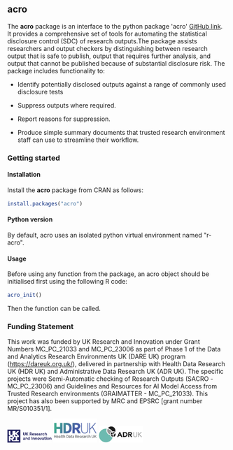 ## acro

The **acro** package is an interface to the python package 'acro' [GitHub link](https://github.com/AI-SDC/ACRO). It provides a comprehensive set of tools for automating the statistical disclosure control (SDC) of research outputs.The package assists researchers and output checkers by distinguishing between research output that is safe to publish, output that requires further analysis, and output that cannot be published because of substantial disclosure risk. The package includes functionality to:

-   Identify potentially disclosed outputs against a range of commonly used disclosure tests

-   Suppress outputs where required.

-   Report reasons for suppression.

-   Produce simple summary documents that trusted research environment staff can use to streamline their workflow.

### Getting started

#### Installation

Install the **acro** package from CRAN as follows:

``` r
install.packages("acro")
```

#### Python version

By default, acro uses an isolated python virtual environment named "r-acro".

#### Usage

Before using any function from the package, an acro object should be initialised first using the following R code:
``` r
acro_init()
```
Then the function can be called.

### Funding Statement

This work was funded by UK Research and Innovation under Grant Numbers MC_PC_21033  and MC_PC_23006 as part of Phase 1 of the Data and Analytics Research Environments UK (DARE UK) program (https://dareuk.org.uk/), delivered in partnership with Health Data Research UK (HDR UK) and Administrative Data Research UK (ADR UK). The specific projects were Semi-Automatic checking of Research Outputs (SACRO -MC_PC_23006) and   Guidelines and Resources for AI Model Access from Trusted Research environments (GRAIMATTER - MC_PC_21033). This project has also been supported by MRC and EPSRC [grant number MR/S010351/1].

<img src="inst/Images/UK_Research_and_Innovation_logo.svg" alt="Alt Text" width="20%">
<img src="inst/Images/health-data-research-uk-hdr-uk-logo-vector.png" alt="Alt Text" width="20%">
<img src="inst/Images/logo_print.png" alt="Alt Text" width="20%">




